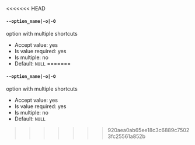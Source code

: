 <<<<<<< HEAD
#### `--option_name|-o|-O`

option with multiple shortcuts

* Accept value: yes
* Is value required: yes
* Is multiple: no
* Default: `NULL`
=======
#### `--option_name|-o|-O`

option with multiple shortcuts

* Accept value: yes
* Is value required: yes
* Is multiple: no
* Default: `NULL`
>>>>>>> 920aea0ab65ee18c3c6889c75023fc25561a852b
